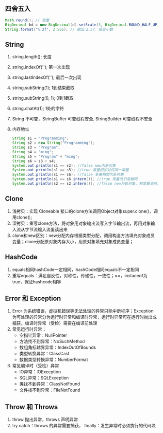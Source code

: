 ## 四舍五入

```java
Math.round(); // 取整
BigDecimal bd = new BigDecimal(d).setScale(3, BigDecimal.ROUND_HALF_UP).doubleValue(); // 保留小数
String.format("%.2f", 2.565); // 输出:2.57，保留小数
```

## String

1. string.length(); 长度

2. string.indexOf(''); 第一次出现

3. string.lastIndexOf(''); 最后一次出现

4. string.subString(1); 1到结束截取

5. string.subString(0, 1); 0到1截取

6. string.chatAt(1); 1处的字符

7. String 不可变，StringBuffer 可变线程安全, StringBuilder 可变线程不安全

8. 内存地址

   ```java
   String s1 = "Programming";
   String s2 = new String("Programming");
   String s3 = "Program";
   String s4 = "ming";
   String s5 = "Program" + "ming";
   String s6 = s3 + s4;
   System.out.println(s1 == s2); //false new为新对象
   System.out.println(s1 == s5); //true 常量相加对应同一常量
   System.out.println(s1 == s6); //false 变量相加为新对象
   System.out.println(s1 == s6.intern()); //true 常量池引用相同
   System.out.println(s2 == s2.intern()); //false new为新对象，和常量池对象引用不一样
   ```

   

## Clone

1. 浅拷贝：实现 Cloneable 接口的clone方法调用Object对象super.clone()，调用clone();
2.  深拷贝：重写clone方法，将对象用对象输出流写入字节输出流，再用对象输入流从字节流输入流里读出来
3. clone和new区别：new分配内存根据类型分配，调用构造方法填充对象成员变量；clone分配原对象内存大小，用原对象填充对象成员变量；

## HashCode

1. equals相同hashCode一定相同，hashCode相同equals不一定相同
2. 重写equals：满足自反性，对称性，传递性，一致性；==，instaceof为true，保证hashcode相等

## Error 和 Exception

1. Error 为系统错误，虚拟机错误等无法处理的异常只能中断程序；Exception 为可处理的异常分为运行时异常和编译时异常，运行时异常可在运行时抛出或捕获，编译时异常（受检）需要在编译前处理
2. 常见运行时异常：
   * 空指针异常：NullPointer
   * 方法找不到异常：NoSuchMethod
   * 数组角标越界异常：IndexOutOfBounds
   * 类型转换异常：ClassCast
   * 数据类型转换异常：NumberFormat
3. 常见编译时（受检）异常
   * IO异常：IOException
   * SQL异常：SQLException
   * 类找不到异常：ClassNotFound
   * 文件找不到异常：FileNotFound

## Throw 和 Throws

1. throw 抛出异常，throws 声明异常
2. try catch：throws 的异常需要捕获， finally：发生异常时必须执行的代码块 

